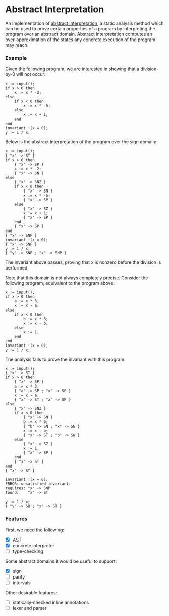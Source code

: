# Abstract Interpretation

An implementation of [abstract interpretation](https://en.wikipedia.org/wiki/Abstract_interpretation),
a static analysis method which can be used to prove certain properties of a
program by interpreting the program over an abstract domain. Abstract
interpretation computes an over-approximation of the states any concrete
execution of the program may reach.

### Example

Given the following program, we are interested in showing that a division-by-0
will not occur:

```
x := input();
if x > 0 then
    x := x * -2;
else
    if x < 0 then
        x := x * -5;
    else
        x := x + 1;
    end
end
invariant !(x = 0);
y := 1 / x;
```

Below is the abstract interpretation of the program over the sign domain:

```
x := input();
{ "x" -> ST }
if x > 0 then
    { "x" -> SP }
    x := x * -2;
    { "x" -> SN }
else
    { "x" -> SNZ }
    if x < 0 then
        { "x" -> SN }
        x := x * -5;
        { "x" -> SP }
    else
        { "x" -> SZ }
        x := x + 1;
        { "x" -> SP }
    end
    { "x" -> SP }
end
{ "x" -> SNP }
invariant !(x = 0);
{ "x" -> SNP }
y := 1 / x;
{ "y" -> SNP ; "x" -> SNP }
```

The invariant above passes, proving that x is nonzero before the division
is performed.

Note that this domain is not always completely precise. Consider the following
program, equivalent to the program above:

```
x := input();
if x > 0 then
    a := x * 3;
    x := x - a;
else
    if x < 0 then
        b := x * 6;
        x := x - b;
    else
        x := 1;
    end
end
invariant !(x = 0);
y := 1 / x;
```

The analysis fails to prove the invariant with this program:

```
x := input();
{ "x" -> ST }
if x > 0 then
    { "x" -> SP }
    a := x * 3;
    { "a" -> SP ; "x" -> SP }
    x := x - a;
    { "x" -> ST ; "a" -> SP }
else
    { "x" -> SNZ }
    if x < 0 then
        { "x" -> SN }
        b := x * 6;
        { "b" -> SN ; "x" -> SN }
        x := x - b;
        { "x" -> ST ; "b" -> SN }
    else
        { "x" -> SZ }
        x := 1;
        { "x" -> SP }
    end
    { "x" -> ST }
end
{ "x" -> ST }

invariant !(x = 0);
ERROR: unsatisfied invariant:
requires: "x" -> SNP
found:    "x" -> ST

y := 1 / x;
{ "y" -> SB ; "x" -> ST }
```

### Features

First, we need the following:
- [x] AST
- [x] concrete interpreter
- [ ] type-checking

Some abstract domains it would be useful to support:
- [x] sign
- [ ] parity
- [ ] intervals

Other desirable features:
- [ ] statically-checked inline annotations
- [ ] lexer and parser
